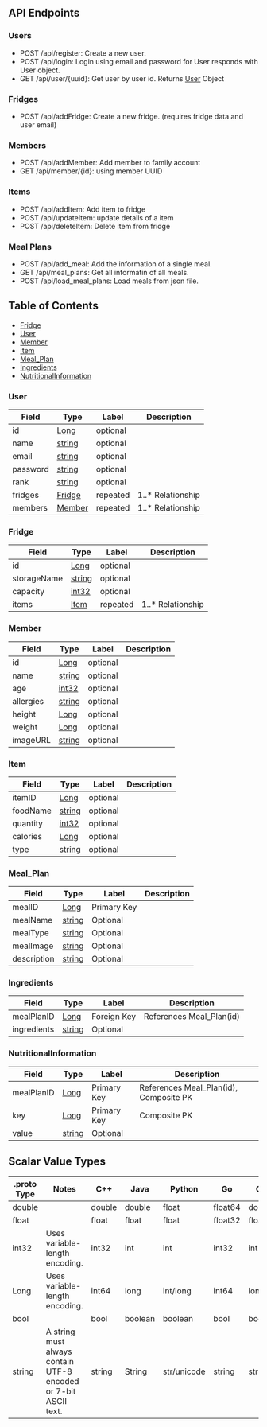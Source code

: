 ## API Endpoints

### Users

- POST /api/register: Create a new user.
- POST /api/login: Login using email and password for User responds with User object.
- GET /api/user/{uuid}: Get user by user id. Returns [User](#User) Object
  
### Fridges

- POST /api/addFridge: Create a new fridge. (requires fridge data and user email)

### Members

- POST /api/addMember: Add member to family account
- GET  /api/member/{id}: using member UUID

### Items

- POST /api/addItem: Add item to fridge
- POST /api/updateItem: update details of a item
- POST /api/deleteItem: Delete item from fridge


### Meal Plans

- POST /api/add_meal: Add the information of a single meal.
- GET  /api/meal_plans: Get all informatin of all meals.
- POST  /api/load_meal_plans: Load meals from json file.



## Table of Contents

- [Fridge](#Fridge)
- [User](#User)
- [Member](#Member)
- [Item](#Item)
- [Meal_Plan](#Meal_Plan)
- [Ingredients](#Ingredients)
- [NutritionalInformation](#NutritionalInformation)


  
### User
| Field | Type | Label | Description |
| ----- | ---- | ----- | ----------- |
|  id  | [Long](#int64) | optional |  |
|  name  | [string](#string) | optional |  |
|  email  | [string](#string) | optional |  |
|  password  | [string](#string) | optional |  |
|  rank  | [string](#string) | optional |  |
|  fridges  | [Fridge](#Fridge) | repeated |  1..* Relationship |
|  members  | [Member](#Fridge) | repeated |  1..* Relationship|


### Fridge
| Field | Type | Label | Description |
| ----- | ---- | ----- | ----------- |
|  id  | [Long](#int64) | optional |  |
|  storageName  | [string](#string) | optional |  |
|  capacity  | [int32](#int32) | optional |  |
|  items  | [Item](#Item) | repeated |  1..* Relationship |


### Member
| Field | Type | Label | Description |
| ----- | ---- | ----- | ----------- |
|  id  | [Long](#int64) | optional |  |
|  name  | [string](#string) | optional |  |
|  age  | [int32](#int32) | optional |  |
|  allergies  | [string](#string) | optional |  |
|  height  | [Long](#int64) | optional |  |
|  weight  | [Long](#int64) | optional |  |
|  imageURL  | [string](#string) | optional |  |


### Item
| Field | Type | Label | Description |
| ----- | ---- | ----- | ----------- |
|  itemID  | [Long](#int64) | optional |  |
|  foodName  | [string](#string) | optional |  |
|  quantity  | [int32](#int32) | optional |  |
|  calories  | [Long](#int64) | optional |  |
|  type  |  [string](#string)  |  optional  |  |


### Meal_Plan
| Field | Type | Label | Description |
| ----- | ---- | ----- | ----------- |
|  mealID  | [Long](#int64) | Primary Key |  |
|  mealName  | [string](#string) | Optional |  |
|  mealType  | [string](#string) | Optional |  |
|  mealImage  | [string](#string) | Optional |  |
|  description  |  [string](#string)  | Optional |  |


### Ingredients
| Field | Type | Label | Description |
| ----- | ---- | ----- | ----------- |
|  mealPlanID  | [Long](#int64) | Foreign Key | References Meal_Plan(id) |
|  ingredients  | [string](#string) | Optional |  |


### NutritionalInformation
| Field | Type | Label | Description |
| ----- | ---- | ----- | ----------- |
|  mealPlanID  | [Long](#int64) | Primary Key | References Meal_Plan(id), Composite PK |
|  key  | [Long](#int64) | Primary Key | Composite PK |
|  value  | [string](#string) | Optional |  |




## Scalar Value Types

| .proto Type | Notes | C++ | Java | Python | Go | C# | PHP | Ruby |
| ----------- | ----- | --- | ---- | ------ | -- | -- | --- | ---- |
| <a name="double" /> double |  | double | double | float | float64 | double | float | Float |
| <a name="float" /> float |  | float | float | float | float32 | float | float | Float |
| <a name="int32" /> int32 | Uses variable-length encoding. | int32 | int | int | int32 | int | integer | Bignum or Fixnum (as required) |
| <a name="int64" /> Long | Uses variable-length encoding. | int64 | long | int/long | int64 | long | integer/string | Bignum |
| <a name="bool" /> bool |  | bool | boolean | boolean | bool | bool | boolean | TrueClass/FalseClass |
| <a name="string" /> string | A string must always contain UTF-8 encoded or 7-bit ASCII text. | string | String | str/unicode | string | string | string | String (UTF-8) |

